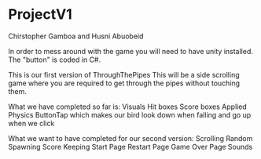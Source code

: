 # ProjectV1
Chirstopher Gamboa and Husni Abuobeid

In order to mess around with the game you will need to have unity installed. 
The "button" is coded in C#.

This is our first version of ThroughThePipes
This will be a side scrolling game where you are required to get through the pipes without touching them. 

What we have completed so far is:
Visuals
Hit boxes
Score boxes
Applied Physics 
ButtonTap which makes our bird look down when falling and go up when we click

What we want to have completed for our second version:
Scrolling
Random Spawning
Score Keeping
Start Page
Restart Page
Game Over Page
Sounds


 
